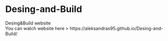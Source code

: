 <h1>Desing-and-Build</h1>
Desing&amp;Build website
<br>
You can watch website here > https://aleksandras95.github.io/Desing-and-Build/
